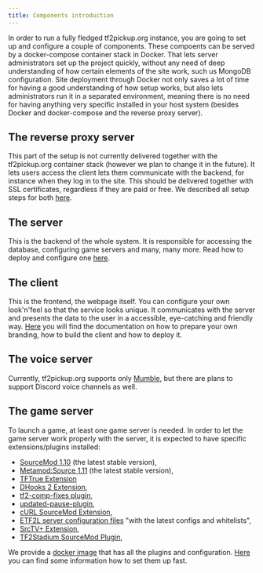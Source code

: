 ```yaml
---
title: Components introduction
---
```


In order to run a fully fledged tf2pickup.org instance, you are going to set up and configure a couple of components. These compoents can be served by a docker-compose container stack in Docker. That lets server administrators set up the project quickly, without any need of deep understanding of how certain elements of the site work, such us MongoDB configuration. Site deployment through Docker not only saves a lot of time for having a good understanding of how setup works, but also lets administrators run it in a separated environment, meaning there is no need for having anything very specific installed in your host system (besides Docker and docker-compose and the reverse proxy server).

## The reverse proxy server

This part of the setup is not currently delivered together with the tf2pickup.org container stack (however we plan to change it in the future). It lets users access the client lets them communicate with the backend, for instance when they log in to the site. This should be delivered together with SSL certificates, regardless if they are paid or free. We described all setup steps for both [here](/docs/setup-prerequisites).

## The server

This is the backend of the whole system. It is responsible for accessing the database, configuring game servers and many, many more.
Read how to deploy and configure one [here](/docs/site-components-deployment).

## The client

This is the frontend, the webpage itself. You can configure your own look'n'feel so that the service looks unique.
It communicates with the server and presents the data to the user in a accessible, eye-catching and friendly way.
[Here](/docs/building-a-custom-client) you will find the documentation on how to prepare your own branding, how to build the client and how to deploy it.

## The voice server

Currently, tf2pickup.org supports only [Mumble](https://www.mumble.info/), but there are plans to support Discord voice
channels as well.

## The game server

To launch a game, at least one game server is needed. In order to let the game server work properly with the server, it is expected to have specific extensions/plugins installed:

- [SourceMod 1.10](https://www.sourcemod.net/downloads.php) (the latest stable version),
- [Metamod:Source 1.11](https://www.sourcemm.net/downloads.php?branch=stable) (the latest stable version),
- [TFTrue Extension](https://tftrue.esport-tools.net/)
- [DHooks 2 Extension](https://github.com/peace-maker/DHooks2),
- [tf2-comp-fixes plugin](https://github.com/ldesgoui/tf2-comp-fixes),
- [updated-pause-plugin](https://github.com/l-Aad-l/updated-pause-plugin),
- [cURL SourceMod Extension](https://code.google.com/archive/p/sourcemod-curl-extension/downloads),
- [ETF2L server configuration files](https://etf2l.org/rules/configs/) "with the latest configs and whitelists",
- [SrcTV+ Extension](https://github.com/dalegaard/srctvplus),
- [TF2Stadium SourceMod Plugin](https://github.com/tf2pickup-org/stadium-sm-plugin),

We provide a [docker image](https://github.com/tf2pickup-org/tf2-gameserver)
that has all the plugins and configuration. [Here](/docs/site-compoents-deployment) you can find some information how to set them up fast.
